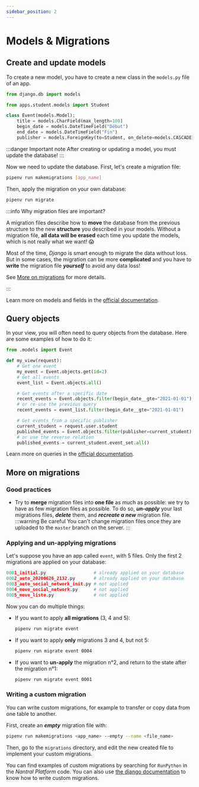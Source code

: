 ```yaml
---
sidebar_position: 2
---
```


# Models & Migrations

## Create and update models

To create a new model, you have to create a new class in the `models.py` file of
an app.

```python title="models.py"
from django.db import models

from apps.student.models import Student

class Event(models.Model):
    title = models.CharField(max_length=100)
    begin_date = models.DateTimeField("Début")
    end_date = models.DateTimeField("Fin")
    publisher = models.ForeignKey(to=Student, on_delete=models.CASCADE)
```

:::danger Important note
After creating or updating a model, you must update the database!
:::

Now we need to update the database. First, let's create a migration file:

```bash
pipenv run makemigrations [app_name]
```

Then, apply the migration on your own database:

```bash
pipenv run migrate
```

:::info Why migration files are important?

A migration files describe how to **move** the database from the previous
structure to the new **structure** you described in your models.
Without a migration file, **all data will be erased** each time you update
the models, which is not really what we want! 😱

Most of the time, _Django_ is smart enough to migrate the data without loss.
But in some cases, the migration can be more **complicated** and you have to
**write** the migration file **_yourself_** to avoid any data loss!

See [More on migrations](#more-on-migrations) for more details.

:::

Learn more on models and fields in the [official documentation](https://docs.djangoproject.com/en/5.0/topics/db/models/).

## Query objects

In your view, you will often need to query objects from the database.
Here are some examples of how to do it:

```python
from .models import Event

def my_view(request):
    # Get one event
    my_event = Event.objects.get(id=2)
    # Get all events
    event_list = Event.objects.all()

    # Get events after a specific date
    recent_events = Event.objects.filter(begin_date__gte="2021-01-01")
    # or re-use the previous query
    recent_events = event_list.filter(begin_date__gte="2021-01-01")

    # Get events from a specific publisher
    current_student = request.user.student
    published_events = Event.objects.filter(publisher=current_student)
    # or use the reverse relation
    published_events = current_student.event_set.all()
```

Learn more on queries in the [official documentation](https://docs.djangoproject.com/en/5.0/topics/db/queries/).

## More on migrations

### Good practices

- Try to **merge** migration files into **one file** as much as possible: we
  try to have as few migration files as possible. To do so, **_un-apply_** your
  last migrations files, **_delete_** them, and
  **_recreate a new_** migration file.
  :::warning Be careful
  You can't change migration files once they are uploaded to
  the `master` branch on the server.
  :::

### Applying and un-applying migrations

Let's suppose you have an app called `event`, with 5 files.
Only the first 2 migrations are applied on your database:

```python
0001_initial.py                  # already applied on your database
0002_auto_20200626_2132.py       # already applied on your database
0003_auto_social_network_init.py # not applied
0004_move_social_network.py      # not applied
0005_move_liste.py               # not applied
```

Now you can do multiple things:

- If you want to apply **all migrations** (3, 4 and 5):
  ```bash
  pipenv run migrate event
  ```
- If you want to apply **only** migrations 3 and 4, but not 5:
  ```bash
  pipenv run migrate event 0004
  ```
- If you want to **un-apply** the migration n°2,
  and return to the state after the migration n°1:
  ```bash
  pipenv run migrate event 0001
  ```

### Writing a custom migration

You can write custom migrations, for example to transfer or copy data from
one table to another.

First, create an **_empty_** migration file with:

```bash
pipenv run makemigrations <app_name> --empty --name <file_name>
```

Then, go to the `migrations` directory, and edit the new created file
to implement your custom migrations.

You can find examples of custom migrations by searching for `RunPython` in the
_Nantral Platform_ code. You can also use
[the django documentation](https://docs.djangoproject.com/en/4.1/howto/writing-migrations/)
to know how to write custom migrations.
